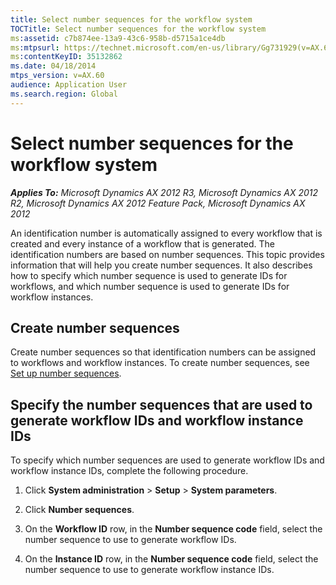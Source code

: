 ```yaml
---
title: Select number sequences for the workflow system
TOCTitle: Select number sequences for the workflow system
ms:assetid: c7b874ee-13a9-43c6-958b-d5715a1ce4db
ms:mtpsurl: https://technet.microsoft.com/en-us/library/Gg731929(v=AX.60)
ms:contentKeyID: 35132862
ms.date: 04/18/2014
mtps_version: v=AX.60
audience: Application User
ms.search.region: Global
---
```


# Select number sequences for the workflow system 


_**Applies To:** Microsoft Dynamics AX 2012 R3, Microsoft Dynamics AX 2012 R2, Microsoft Dynamics AX 2012 Feature Pack, Microsoft Dynamics AX 2012_

An identification number is automatically assigned to every workflow that is created and every instance of a workflow that is generated. The identification numbers are based on number sequences. This topic provides information that will help you create number sequences. It also describes how to specify which number sequence is used to generate IDs for workflows, and which number sequence is used to generate IDs for workflow instances.

## Create number sequences

Create number sequences so that identification numbers can be assigned to workflows and workflow instances. To create number sequences, see [Set up number sequences](set-up-number-sequences.md).

## Specify the number sequences that are used to generate workflow IDs and workflow instance IDs

To specify which number sequences are used to generate workflow IDs and workflow instance IDs, complete the following procedure.

1.  Click **System administration** \> **Setup** \> **System parameters**.

2.  Click **Number sequences**.

3.  On the **Workflow ID** row, in the **Number sequence code** field, select the number sequence to use to generate workflow IDs.

4.  On the **Instance ID** row, in the **Number sequence code** field, select the number sequence to use to generate workflow instance IDs.

  


